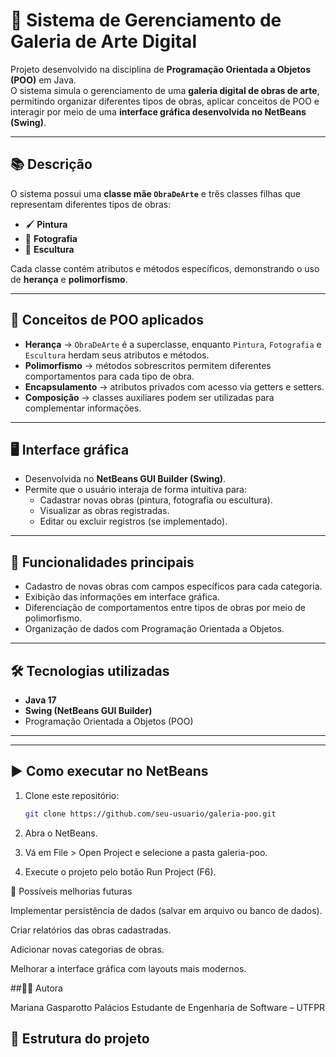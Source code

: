 # 🎨 Sistema de Gerenciamento de Galeria de Arte Digital

Projeto desenvolvido na disciplina de **Programação Orientada a Objetos (POO)** em Java.  
O sistema simula o gerenciamento de uma **galeria digital de obras de arte**, permitindo organizar diferentes tipos de obras, aplicar conceitos de POO e interagir por meio de uma **interface gráfica desenvolvida no NetBeans (Swing)**.

---

## 📚 Descrição
O sistema possui uma **classe mãe `ObraDeArte`** e três classes filhas que representam diferentes tipos de obras:

- 🖌️ **Pintura**  
- 📸 **Fotografia**  
- 🗿 **Escultura**  

Cada classe contém atributos e métodos específicos, demonstrando o uso de **herança** e **polimorfismo**.

---

## 🧩 Conceitos de POO aplicados
- **Herança** → `ObraDeArte` é a superclasse, enquanto `Pintura`, `Fotografia` e `Escultura` herdam seus atributos e métodos.  
- **Polimorfismo** → métodos sobrescritos permitem diferentes comportamentos para cada tipo de obra.  
- **Encapsulamento** → atributos privados com acesso via getters e setters.  
- **Composição** → classes auxiliares podem ser utilizadas para complementar informações.  

---

## 🖥️ Interface gráfica
- Desenvolvida no **NetBeans GUI Builder (Swing)**.  
- Permite que o usuário interaja de forma intuitiva para:  
  - Cadastrar novas obras (pintura, fotografia ou escultura).  
  - Visualizar as obras registradas.  
  - Editar ou excluir registros (se implementado).  

---

## 🚀 Funcionalidades principais
- Cadastro de novas obras com campos específicos para cada categoria.  
- Exibição das informações em interface gráfica.  
- Diferenciação de comportamentos entre tipos de obras por meio de polimorfismo.  
- Organização de dados com Programação Orientada a Objetos.  

---

## 🛠️ Tecnologias utilizadas
- **Java 17** 
- **Swing (NetBeans GUI Builder)**  
- Programação Orientada a Objetos (POO)  

---


---

## ▶️ Como executar no NetBeans
1. Clone este repositório:  
   ```bash
   git clone https://github.com/seu-usuario/galeria-poo.git

2. Abra o NetBeans.

3. Vá em File > Open Project e selecione a pasta galeria-poo.

4. Execute o projeto pelo botão Run Project (F6).

🎯 Possíveis melhorias futuras

Implementar persistência de dados (salvar em arquivo ou banco de dados).

Criar relatórios das obras cadastradas.

Adicionar novas categorias de obras.

Melhorar a interface gráfica com layouts mais modernos.

##👩‍💻 Autora

Mariana Gasparotto Palácios
Estudante de Engenharia de Software – UTFPR



## 📂 Estrutura do projeto
